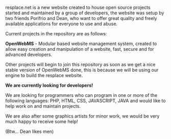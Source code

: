 resplace.net is a new website created to house open source projects started and maintained by a group of developers, the website was setup by two friends Porifrio and Dean, who want to offer great quality and freely available applications for everyone to use and abuse.


Current projects in the repository are as follows:

**OpenWebMS** - Modular based website management system, created to allow easy creation and manipulation of a website, fast, secure and for advanced developers.

Other projects will begin to join this repository as soon as we get a nice stable version of OpenWebMS done, this is because we will be using our engine to build the resplace website.


**We are currently looking for developers!**

We are looking for programmers who can program in one or more of the following languages: PHP, HTML, CSS, JAVASCRIPT, JAVA and would like to help work on and maintain projects.

We are also after some graphics artists for minor work, we would be very much happy to receive some help!

(Btw... Dean likes men)